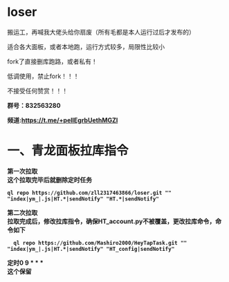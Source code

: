 # loser
搬运工，再喊我大佬头给你扇废（所有毛都是本人运行过后才发布的）

适合各大面板，或者本地跑，运行方式较多，局限性比较小

fork了直接删库跑路，或者私有！

  
低调使用，禁止fork！！！


 不接受任何赞赏！！！



<B>群号：832563280<B>


<B>频道:https://t.me/+pellEgrbUethMGZl<B>

<h1>一、青龙面板拉库指令</h1>
第一次拉取<br>
这个拉取完毕后就删除定时任务

    ql repo https://github.com/zll2317463866/loser.git "" "index|ym_|.js|HT.*|sendNotify" "HT.*|sendNotify"


第二次拉取<br>
拉取完成后，修改拉库指令，确保HT_account.py不被覆盖，更改拉库命令，命令如下
  
      ql repo https://github.com/Mashiro2000/HeyTapTask.git "" "index|ym_|.js|HT.*|sendNotify" "HT_config|sendNotify"
  
  定时0 9 * * *<br>
这个保留

